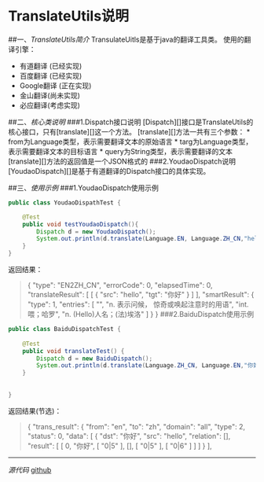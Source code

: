 #  TranslateUtils说明

##一、*TranslateUtils简介*
TransulateUitls是基于java的翻译工具类。
使用的翻译引擎：
* 有道翻译 (已经实现)
* 百度翻译 (已经实现)
* Google翻译 (正在实现)
* 金山翻译(尚未实现)
* 必应翻译(考虑实现)

##二、*核心类说明*
###1.Dispatch接口说明
	[Dispatch][]接口是TranslateUtils的核心接口，只有[translate][]这一个方法。
	[translate][]方法一共有三个参数：
	* from为Language类型，表示需要翻译文本的原始语言
	* targ为Language类型，表示需要翻译文本的目标语言
	* query为String类型，表示需要翻译的文本
	[translate][]方法的返回值是一个JSON格式的
###2.YoudaoDispatch说明
	[YoudaoDispatch][]是基于有道翻译的Dispatch接口的具体实现。

##三、*使用示例*
###1.YoudaoDispatch使用示例
```JAVA
public class YoudaoDispathTest {

	@Test
	public void testYoudaoDispatch(){
		Dispatch d = new YoudaoDispatch();
		System.out.println(d.translate(Language.EN, Language.ZH_CN,"hello"));
	}
}
```
返回结果：
>{
    "type": "EN2ZH_CN",
    "errorCode": 0,
    "elapsedTime": 0,
    "translateResult": [
        [
            {
                "src": "hello",
                "tgt": "你好"
            }
        ]
    ],
    "smartResult": {
        "type": 1,
        "entries": [
            "",
            "n. 表示问候， 惊奇或唤起注意时的用语",
            "int. 喂；哈罗",
            "n. (Hello)人名；(法)埃洛"
        ]
    }
}
###2.BaiduDispatch使用示例
```JAVA
public class BaiduDispatchTest {
	
	@Test
	public void translateTest() {
		Dispatch d = new BaiduDispatch();
		System.out.println(d.translate(Language.ZH_CN, Language.EN,"你好"));
	}
	
	 
}
```
返回结果(节选)：
>{
    "trans_result": {
        "from": "en",
        "to": "zh",
        "domain": "all",
        "type": 2,
        "status": 0,
        "data": [
            {
                "dst": "你好",
                "src": "hello",
                "relation": [],
                "result": [
                    [
                        0,
                        "你好",
                        [
                            "0|5"
                        ],
                        [],
                        [
                            "0|5"
                        ],
                        [
                            "0|6"
                        ]
                    ]
                ]
            }
        ],
        
***
*源代码*
[github](https://github.com/damingerdai/TranslateUtils](https://github.com/damingerdai/TranslateUtils))